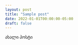 ```yaml
---
layout: post
title: "Sample post"
date: 2022-01-01T00:00:00-05:00
draft: false
---
```


ახალი პოსტი
